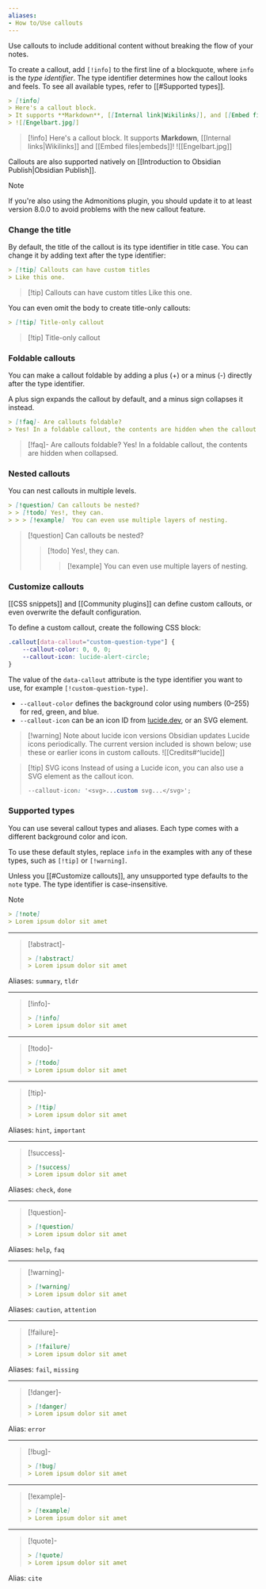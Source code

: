 ```yaml
---
aliases:
- How to/Use callouts
---
```


Use callouts to include additional content without breaking the flow of your notes.

To create a callout, add `[!info]` to the first line of a blockquote, where `info` is the _type identifier_. The type identifier determines how the callout looks and feels. To see all available types, refer to [[#Supported types]].

```markdown
> [!info]
> Here's a callout block.
> It supports **Markdown**, [[Internal link|Wikilinks]], and [[Embed files|embeds]]!
> ![[Engelbart.jpg]]
```

> [!info]
> Here's a callout block.
> It supports **Markdown**, [[Internal links|Wikilinks]] and [[Embed files|embeds]]!
> ![[Engelbart.jpg]]

Callouts are also supported natively on [[Introduction to Obsidian Publish|Obsidian Publish]].

> [!note]
> If you're also using the Admonitions plugin, you should update it to at least version 8.0.0 to avoid problems with the new callout feature.

### Change the title

By default, the title of the callout is its type identifier in title case. You can change it by adding text after the type identifier:

```markdown
> [!tip] Callouts can have custom titles
> Like this one.
```

> [!tip] Callouts can have custom titles
> Like this one.

You can even omit the body to create title-only callouts:

```markdown
> [!tip] Title-only callout
```

> [!tip] Title-only callout

### Foldable callouts

You can make a callout foldable by adding a plus (+) or a minus (-) directly after the type identifier.

A plus sign expands the callout by default, and a minus sign collapses it instead.

```markdown
> [!faq]- Are callouts foldable?
> Yes! In a foldable callout, the contents are hidden when the callout is collapsed.
```

> [!faq]- Are callouts foldable?
> Yes! In a foldable callout, the contents are hidden when collapsed.

### Nested callouts

You can nest callouts in multiple levels.

```markdown
> [!question] Can callouts be nested?
> > [!todo] Yes!, they can.
> > > [!example]  You can even use multiple layers of nesting.
```

> [!question] Can callouts be nested?
> > [!todo] Yes!, they can.
> > > [!example]  You can even use multiple layers of nesting.

### Customize callouts

[[CSS snippets]] and [[Community plugins]] can define custom callouts, or even overwrite the default configuration.

To define a custom callout, create the following CSS block:

```css
.callout[data-callout="custom-question-type"] {
    --callout-color: 0, 0, 0;
    --callout-icon: lucide-alert-circle;
}
```

The value of the `data-callout` attribute is the type identifier you want to use, for example `[!custom-question-type]`.

- `--callout-color` defines the background color using numbers (0–255) for red, green, and blue.
- `--callout-icon` can be an icon ID from [lucide.dev](https://lucide.dev), or an SVG element. 

> [!warning] Note about lucide icon versions
> Obsidian updates Lucide icons periodically. The current version included is shown below; use these or earlier icons in custom callouts.
> ![[Credits#^lucide]]

> [!tip] SVG icons
> Instead of using a Lucide icon, you can also use a SVG element as the callout icon.
>
> ```css
> --callout-icon: '<svg>...custom svg...</svg>';
> ```

### Supported types

You can use several callout types and aliases. Each type comes with a different background color and icon.

To use these default styles, replace `info` in the examples with any of these types, such as `[!tip]` or `[!warning]`.

Unless you [[#Customize callouts]], any unsupported type defaults to the `note` type. The type identifier is case-insensitive.

> [!note]
> ```md
> > [!note]
> > Lorem ipsum dolor sit amet
> ```

---

> [!abstract]-
> ```md
> > [!abstract]
> > Lorem ipsum dolor sit amet
> ```

Aliases: `summary`, `tldr`

---

> [!info]-
> ```md
> > [!info]
> > Lorem ipsum dolor sit amet
> ```

---

> [!todo]-
> ```md
> > [!todo]
> > Lorem ipsum dolor sit amet
> ```

---

> [!tip]-
> ```md
> > [!tip]
> > Lorem ipsum dolor sit amet
> ```

Aliases: `hint`, `important`

---

> [!success]-
> ```md
> > [!success]
> > Lorem ipsum dolor sit amet
> ```

Aliases: `check`, `done`

---

> [!question]-
> ```md
> > [!question]
> > Lorem ipsum dolor sit amet
> ```

Aliases: `help`, `faq`

---

> [!warning]-
>  ```md
> > [!warning]
> > Lorem ipsum dolor sit amet
> ```

Aliases: `caution`, `attention`

---

> [!failure]-
> ```md
> > [!failure]
> > Lorem ipsum dolor sit amet
> ```

Aliases: `fail`, `missing`

---

> [!danger]-
> ```md
> > [!danger]
> > Lorem ipsum dolor sit amet
> ```

Alias: `error`

---

> [!bug]-
> ```md
> > [!bug]
> > Lorem ipsum dolor sit amet
> ```

---

> [!example]-
> ```md
> > [!example]
> > Lorem ipsum dolor sit amet
> ```

---

> [!quote]-
> ```md
> > [!quote]
> > Lorem ipsum dolor sit amet
> ```

Alias: `cite`
